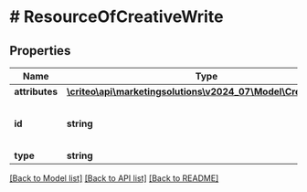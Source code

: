 # # ResourceOfCreativeWrite

## Properties

Name | Type | Description | Notes
------------ | ------------- | ------------- | -------------
**attributes** | [**\criteo\api\marketingsolutions\v2024_07\Model\CreativeWrite**](CreativeWrite.md) |  | [optional]
**id** | **string** | Unique identifier of this resource. | [optional]
**type** | **string** |  | [optional]

[[Back to Model list]](../../README.md#models) [[Back to API list]](../../README.md#endpoints) [[Back to README]](../../README.md)
